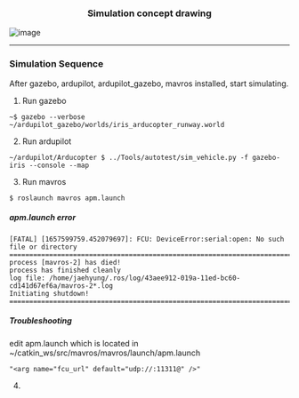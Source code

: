### <div align=center> Simulation concept drawing <div>
![image](https://user-images.githubusercontent.com/79160507/178412154-a51bd9bc-619f-41e0-a44e-d2bc7f991e0c.png)

---

### Simulation Sequence
After gazebo, ardupilot, ardupilot_gazebo, mavros installed, start simulating.
    
1) Run gazebo
```
~$ gazebo --verbose ~/ardupilot_gazebo/worlds/iris_arducopter_runway.world
```

2) Run ardupilot
```
~/ardupilot/Arducopter $ ../Tools/autotest/sim_vehicle.py -f gazebo-iris --console --map
```
3) Run mavros 
```
$ roslaunch mavros apm.launch
```

##### apm.launch error
    [FATAL] [1657599759.452079697]: FCU: DeviceError:serial:open: No such file or directory
    ================================================================================REQUIRED process [mavros-2] has died!
    process has finished cleanly
    log file: /home/jaehyung/.ros/log/43aee912-019a-11ed-bc60-cd141d67ef6a/mavros-2*.log
    Initiating shutdown!
    ================================================================================
        
##### Troubleshooting
edit apm.launch which is located in ~/catkin_ws/src/mavros/mavros/launch/apm.launch
```
"<arg name="fcu_url" default="udp://:11311@" />"
```
  
4)
